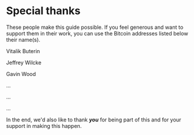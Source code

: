 # Special thanks

These people make this guide possible. If you feel generous and want to support them in their work, you can use the Bitcoin addresses listed below their name(s). 

Vitalik Buterin

Jeffrey Wilcke 

Gavin Wood

...

...

...

In the end, we'd also like to thank **_you_** for being part of this and for your support in making this happen. 